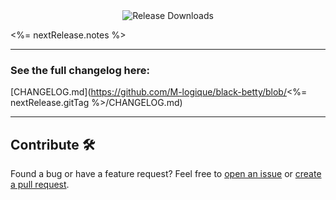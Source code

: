 <div align="center">
  <img src="https://img.shields.io/github/downloads/M-logique/black-betty/<%= nextRelease.gitTag %>/total?style=flat-square&logo=github" alt="Release Downloads">
</div>

<%= nextRelease.notes %>

---

### See the full changelog here:
[CHANGELOG.md](https://github.com/M-logique/black-betty/blob/<%= nextRelease.gitTag %>/CHANGELOG.md)

---

## Contribute 🛠️

Found a bug or have a feature request? Feel free to [open an issue](https://github.com/M-logique/black-betty/issues) or [create a pull request](https://github.com/M-logique/black-betty/pulls).